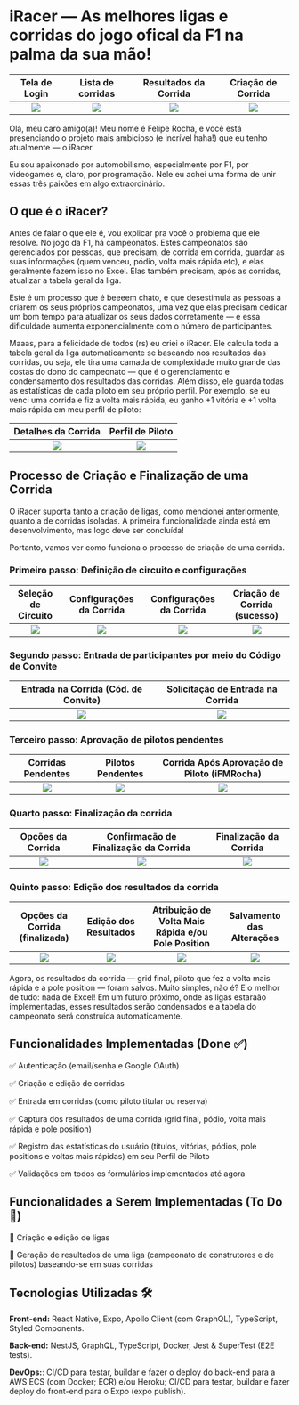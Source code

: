 # iRacer — As melhores ligas e corridas do jogo ofical da F1 na palma da sua mão!

|    Tela de Login     |     Lista de corridas      |      Resultados da Corrida       |      Criação de Corrida      |
| :------------------: | :------------------------: | :------------------------------: | :--------------------------: |
| ![](./img/login.png) | ![](./img/racing-list.png) | ![](./img/edit-race-results.png) | ![](./img/race-creation.png) |

Olá, meu caro amigo(a)! Meu nome é Felipe Rocha, e você está presenciando o projeto mais ambicioso (e incrível haha!) que eu tenho atualmente — o iRacer.

Eu sou apaixonado por automobilismo, especialmente por F1, por videogames e, claro, por programação. Nele eu achei uma forma de unir essas três paixões em algo extraordinário.

## O que é o iRacer?

Antes de falar o que ele é, vou explicar pra você o problema que ele resolve. No jogo da F1, há campeonatos. Estes campeonatos são gerenciados por pessoas, que precisam, de corrida em corrida, guardar as suas informações (quem venceu, pódio, volta mais rápida etc), e elas geralmente fazem isso no Excel. Elas também precisam, após as corridas, atualizar a tabela geral da liga.

Este é um processo que é beeeem chato, e que desestimula as pessoas a criarem os seus próprios campeonatos, uma vez que elas precisam dedicar um bom tempo para atualizar os seus dados corretamente — e essa dificuldade aumenta exponencialmente com o número de participantes.

Maaas, para a felicidade de todos (rs) eu criei o iRacer. Ele calcula toda a tabela geral da liga automaticamente se baseando nos resultados das corridas, ou seja, ele tira uma camada de complexidade muito grande das costas do dono do campeonato — que é o gerenciamento e condensamento dos resultados das corridas. Além disso, ele guarda todas as estatísticas de cada piloto em seu próprio perfil. Por exemplo, se eu venci uma corrida e fiz a volta mais rápida, eu ganho +1 vitória e +1 volta mais rápida em meu perfil de piloto:

|     Detalhes da Corrida     |       Perfil de Piloto        |
| :-------------------------: | :---------------------------: |
| ![](./img/race-details.png) | ![](./img/driver-profile.png) |

## Processo de Criação e Finalização de uma Corrida

O iRacer suporta tanto a criação de ligas, como mencionei anteriormente, quanto a de corridas isoladas. A primeira funcionalidade ainda está em desenvolvimento, mas logo deve ser concluída!

Portanto, vamos ver como funciona o processo de criação de uma corrida.

### Primeiro passo: Definição de circuito e configurações

|      Seleção de Circuito       |    Configurações da Corrida    |    Configurações da Corrida    |     Criação de Corrida (sucesso)     |
| :----------------------------: | :----------------------------: | :----------------------------: | :----------------------------------: |
| ![](./img/track-selection.png) | ![](./img/race-settings-1.png) | ![](./img/race-settings-2.png) | ![](./img/race-creation-success.png) |

### Segundo passo: Entrada de participantes por meio do Código de Convite

| Entrada na Corrida (Cód. de Convite) | Solicitação de Entrada na Corrida |
| :----------------------------------: | :-------------------------------: |
|      ![](./img/race-entry.png)       |    ![](./img/pendent-race.png)    |

### Terceiro passo: Aprovação de pilotos pendentes

|      Corridas Pendentes      |       Pilotos Pendentes        | Corrida Após Aprovação de Piloto (iFMRocha) |
| :--------------------------: | :----------------------------: | :-----------------------------------------: |
| ![](./img/pendent-races.png) | ![](./img/pendent-drivers.png) |  ![](./img/race-after-driver-approval.png)  |

### Quarto passo: Finalização da corrida

|          Opções da Corrida          | Confirmação de Finalização da Corrida |       Finalização da Corrida       |
| :---------------------------------: | :-----------------------------------: | :--------------------------------: |
| ![](./img/race-details-options.png) |  ![](./img/finish-race-confirm.png)   | ![](./img/finish-race-success.png) |

### Quinto passo: Edição dos resultados da corrida

|    Opções da Corrida (finalizada)    |       Edição dos Resultados        | Atribuição de Volta Mais Rápida e/ou Pole Position |        Salvamento das Alterações         |
| :----------------------------------: | :--------------------------------: | :------------------------------------------------: | :--------------------------------------: |
| ![](./img/finished-race-options.png) | ![](./img/edit-race-results-2.png) |        ![](./img/pole-and-fastest-lap.png)         | ![](./img/race-results-after-saving.png) |

Agora, os resultados da corrida — grid final, piloto que fez a volta mais rápida e a pole position — foram salvos. Muito simples, não é? E o melhor de tudo: nada de Excel!
Em um futuro próximo, onde as ligas estaraão implementadas, esses resultados serão condensados e a tabela do campeonato será construída automaticamente.

## Funcionalidades Implementadas (Done ✅)

✅ Autenticação (email/senha e Google OAuth)

✅ Criação e edição de corridas

✅ Entrada em corridas (como piloto titular ou reserva)

✅ Captura dos resultados de uma corrida (grid final, pódio, volta mais rápida e pole position)

✅ Registro das estatísticas do usuário (títulos, vitórias, pódios, pole positions e voltas mais rápidas) em seu Perfil de Piloto

✅ Validações em todos os formulários implementados até agora

## Funcionalidades a Serem Implementadas (To Do 🚀)

🚀 Criação e edição de ligas

🚀 Geração de resultados de uma liga (campeonato de construtores e de pilotos) baseando-se em suas corridas

## Tecnologias Utilizadas 🛠

**Front-end:** React Native, Expo, Apollo Client (com GraphQL), TypeScript, Styled Components.

**Back-end:** NestJS, GraphQL, TypeScript, Docker, Jest & SuperTest (E2E tests).

**DevOps:**: CI/CD para testar, buildar e fazer o deploy do back-end para a AWS ECS (com Docker; ECR) e/ou Heroku; CI/CD para testar, buildar e fazer deploy do front-end para o Expo (expo publish).
